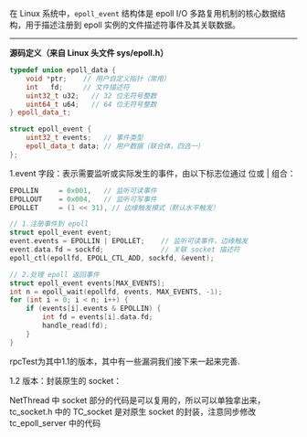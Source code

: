 在 Linux 系统中，`epoll_event` 结构体是 epoll I/O 多路复用机制的核心数据结构，用于描述注册到 epoll 实例的文件描述符事件及其关联数据。

---

<strong>
源码定义（来自 Linux 头文件 sys/epoll.h）
</strong>

```c++
typedef union epoll_data {
    void *ptr;    // 用户自定义指针（常用）
    int   fd;     // 文件描述符
    uint32_t u32;   // 32 位无符号整数
    uint64_t u64;   // 64 位无符号整数
} epoll_data_t;

struct epoll_event {
    uint32_t events;   // 事件类型
    epoll_data_t data; // 用户数据（联合体，四选一）
};
```

<p>
1.event 字段：表示需要监听或实际发生的事件，由以下标志位通过 位或 | 组合：
</p>

```c
EPOLLIN     = 0x001,   // 监听可读事件
EPOLLOUT    = 0x004,   // 监听可写事件
EPOLLET     = (1 << 31), // 边缘触发模式（默认水平触发）

// 1.注册事件到 epoll
struct epoll_event event;
event.events = EPOLLIN | EPOLLET;    // 监听可读事件，边缘触发
event.data.fd = sockfd;              // 关联 socket 描述符
epoll_ctl(epollfd, EPOLL_CTL_ADD, sockfd, &event);

// 2.处理 epoll 返回事件
struct epoll_event events[MAX_EVENTS];
int n = epoll_wait(epollfd, events, MAX_EVENTS, -1);
for (int i = 0; i < n; i++) {
    if (events[i].events & EPOLLIN) {
        int fd = events[i].data.fd;
        handle_read(fd);
    }
}
```
rpcTest为其中1.1的版本，其中有一些漏洞我们接下来一起来完善.

1.2 版本：封装原生的 socket：
<p>
NetThread 中 socket 部分的代码是可以复用的，所以可以单独拿出来，tc_socket.h 中的 TC_socket 是对原生 socket 的封装，注意同步修改 tc_epoll_server 中的代码
</p>